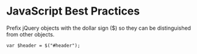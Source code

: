 # JavaScript Best Practices



Prefix jQuery objects with the dollar sign ($) so they can be distinguished from other objects.

    var $header = $("#header");